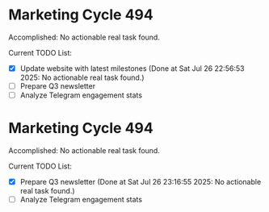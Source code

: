 # Marketing Cycle 494

Accomplished: No actionable real task found.

Current TODO List:

- [x] Update website with latest milestones  (Done at Sat Jul 26 22:56:53 2025: No actionable real task found.)
- [ ] Prepare Q3 newsletter
- [ ] Analyze Telegram engagement stats

# Marketing Cycle 494

Accomplished: No actionable real task found.

Current TODO List:

- [x] Prepare Q3 newsletter  (Done at Sat Jul 26 23:16:55 2025: No actionable real task found.)
- [ ] Analyze Telegram engagement stats